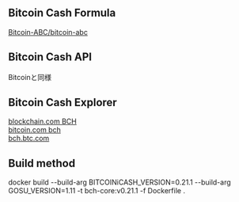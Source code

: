 ## Bitcoin Cash Formula
[Bitcoin-ABC/bitcoin-abc](https://github.com/Bitcoin-ABC/bitcoin-abc)

## Bitcoin Cash API
Bitcoinと同様

## Bitcoin Cash Explorer
[blockchain.com BCH](https://www.blockchain.com/ja/explorer?currency=BCH)  
[bitcoin.com bch](https://explorer.bitcoin.com/bch)  
[bch.btc.com](https://bch.btc.com/)

## Build method
docker build --build-arg BITCOINiCASH_VERSION=0.21.1 --build-arg GOSU_VERSION=1.11 -t bch-core:v0.21.1 -f Dockerfile .

